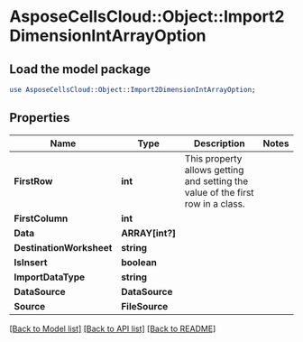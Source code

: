 # AsposeCellsCloud::Object::Import2DimensionIntArrayOption 

## Load the model package
```perl
use AsposeCellsCloud::Object::Import2DimensionIntArrayOption;
```

## Properties
Name | Type | Description | Notes
------------ | ------------- | ------------- | -------------
**FirstRow** | **int** | This property allows getting and setting the value of the first row in a class. |
**FirstColumn** | **int** |  |
**Data** | **ARRAY[int?]** |  |
**DestinationWorksheet** | **string** |  |
**IsInsert** | **boolean** |  |
**ImportDataType** | **string** |  |
**DataSource** | **DataSource** |  |
**Source** | **FileSource** |  |  

[[Back to Model list]](../README.md#documentation-for-models) [[Back to API list]](../README.md#documentation-for-api-endpoints) [[Back to README]](../README.md)


